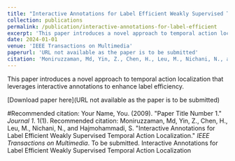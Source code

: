 ```yaml
---
title: "Interactive Annotations for Label Efficient Weakly Supervised Temporal Action Localization"
collection: publications
permalink: /publication/interactive-annotations-for-label-efficient
excerpt: 'This paper introduces a novel approach to temporal action localization that leverages interactive annotations to enhance label efficiency.'
date: 2024-01-01
venue: 'IEEE Transactions on Multimedia'
paperurl: 'URL not available as the paper is to be submitted'
citation: 'Moniruzzaman, Md, Yin, Z., Chen, H., Leu, M., Nichani, N., and Hajmohammadi, S. "Interactive Annotations for Label Efficient Weakly Supervised Temporal Action Localization." <i>IEEE Transactions on Multimedia</i>. To be submitted.'
---
```

This paper introduces a novel approach to temporal action localization that leverages interactive annotations to enhance label efficiency.

[Download paper here](URL not available as the paper is to be submitted)

#Recommended citation: Your Name, You. (2009). "Paper Title Number 1." <i>Journal 1</i>. 1(1).
Recommended citation: Moniruzzaman, Md, Yin, Z., Chen, H., Leu, M., Nichani, N., and Hajmohammadi, S. "Interactive Annotations for Label Efficient Weakly Supervised Temporal Action Localization." <i>IEEE Transactions on Multimedia</i>. To be submitted.
Interactive Annotations for Label Efficient Weakly Supervised Temporal Action Localization
